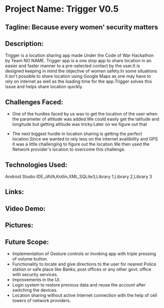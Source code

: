 # Project Name: Trigger V0.5
## Tagline: Because every women' security matters

## Description:
Trigger is a location sharing app made Under the Code of War Hackathon by Team NO NAME.
Trigger app is a one stop app to share location in an easier and faster manner to a pre-selected contact by the user.It is designed keeping in mind the objective of women safety.In some situations it isn't possible to share location using Google Maps as one may have to rely on internet as well as the loading time for the app.Trigger solves this issue and helps share location quickly.

## Challenges Faced:
* One of the hurdles faced by us was to get the location of the user when the parameter of altitude was added.We could easily get the latitude and longitude but getting altitude was tricky.Later on we figure out that

* The next biggest hurdle in location sharing is getting the perfect location.Since we wanted to rely less on the internet availibility and GPS it was a little challenging to figure out the location.We then used the Network provider's location to overcome this challenge.

## Technologies Used:
Android Studio IDE,JAVA,Kotlin,XML,SQLite3,Library 1,Library 2,Library 3

## Links:

## Video Demo:

## Pictures:

## Future Scope:
* Implementation of Gesture controls or Invoking app with triple pressing of volume
button.
* Functionality to locate and give directions to the user for nearest Police station or safe
place like Banks, post offices or any other govt. office with security services.
* Improvements in the UI.
* Login system to restore previous data and reuse the account after switching the
devices.
* Location sharing without active Internet connection with the help of cell towers of
network providers.
